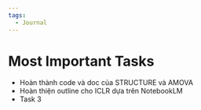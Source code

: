```yaml
---
tags:
  - Journal
---
```

# Most Important Tasks

- Hoàn thành code và doc của STRUCTURE và AMOVA
- Hoàn thiện outline cho ICLR dựa trên NotebookLM
- Task 3